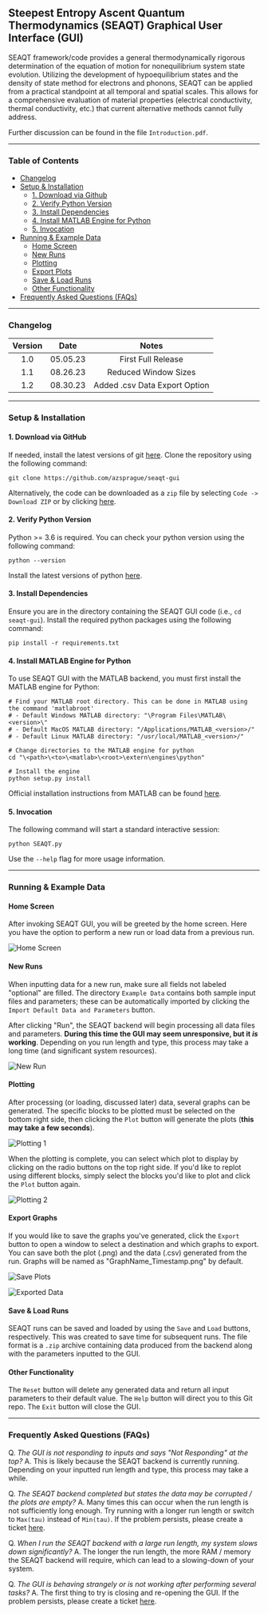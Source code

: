 ## Steepest Entropy Ascent Quantum Thermodynamics (SEAQT) Graphical User Interface (GUI)

SEAQT framework/code provides a general thermodynamically rigorous determination of the equation of motion for nonequilibrium system state evolution. Utilizing the development of hypoequilibrium states and the density of state method for electrons and phonons, SEAQT can be applied from a practical standpoint at all temporal and spatial scales. This allows for a comprehensive evaluation of material properties (electrical conductivity, thermal conductivity, etc.) that current alternative methods cannot fully address.

Further discussion can be found in the file `Introduction.pdf`.


---

### Table of Contents

- [Changelog](#changelog)
- [Setup & Installation](#setup--installation)
    - [1. Download via Github](#1-download-via-github)
    - [2. Verify Python Version](#2-verify-python-version)
    - [3. Install Dependencies](#3-install-dependencies)
    - [4. Install MATLAB Engine for Python](#4-install-matlab-engine-for-python)
    - [5. Invocation](#5-invocation)
- [Running & Example Data](#running--example-data)
    - [Home Screen](#home-screen)
    - [New Runs](#new-runs)
    - [Plotting](#plotting)
    - [Export Plots](#export-plots)
    - [Save & Load Runs](#save--load-runs)
    - [Other Functionality](#other-functionality)
- [Frequently Asked Questions (FAQs)](#frequently-asked-questions-faqs)

---

### Changelog
| Version |   Date   |        Notes       |
| :-----: | :------: | :----------------: |
|   1.0   | 05.05.23 | First Full Release |
|   1.1   | 08.26.23 | Reduced Window Sizes |
|   1.2   | 08.30.23 | Added .csv Data Export Option |

---


### Setup & Installation

#### 1. Download via GitHub
If needed, install the latest versions of git [here](https://git-scm.com/downloads). Clone the repository using the following command:
```
git clone https://github.com/azsprague/seaqt-gui
```
Alternatively, the code can be downloaded as a `zip` file by selecting `Code -> Download ZIP` or by clicking [here](https://github.com/azsprague/seaqt-gui/archive/refs/heads/main.zip).


#### 2. Verify Python Version
Python >= 3.6 is required. You can check your python version using the following command:
```
python --version
```
Install the latest versions of python [here](https://www.python.org/downloads/).


#### 3. Install Dependencies
Ensure you are in the directory containing the SEAQT GUI code (i.e., `cd seaqt-gui`). Install the required python packages using the following command:
```
pip install -r requirements.txt
```


#### 4. Install MATLAB Engine for Python
To use SEAQT GUI with the MATLAB backend, you must first install the MATLAB engine for Python:
```
# Find your MATLAB root directory. This can be done in MATLAB using the command 'matlabroot'
# - Default Windows MATLAB directory: "\Program Files\MATLAB\<version>\"
# - Default MacOS MATLAB directory: "/Applications/MATLAB_<version>/"
# - Default Linux MATLAB directory: "/usr/local/MATLAB_<version>/"

# Change directories to the MATLAB engine for python
cd "\<path>\<to>\<matlab>\<root>\extern\engines\python"

# Install the engine
python setup.py install
```
Official installation instructions from MATLAB can be found [here](https://www.mathworks.com/help/matlab/matlab_external/install-the-matlab-engine-for-python.html).


#### 5. Invocation
The following command will start a standard interactive session:
```
python SEAQT.py
```
Use the `--help` flag for more usage information.


---

### Running & Example Data

#### Home Screen
After invoking SEAQT GUI, you will be greeted by the home screen. Here you have the option to perform a new run or load data from a previous run.

![Home Screen](Figures/Home%20Screen.png)


#### New Runs
When inputting data for a new run, make sure all fields not labeled "optional" are filled. The directory `Example Data` contains both sample input files and parameters; these can be automatically imported by clicking the `Import Default Data and Parameters` button.

After clicking "Run", the SEAQT backend will begin processing all data files and parameters. **During this time the GUI may seem unresponsive, but it *is* working**. Depending on you run length and type, this process may take a long time (and significant system resources).

![New Run](Figures/New%20Run.png)


#### Plotting
After processing (or loading, discussed later) data, several graphs can be generated. The specific blocks to be plotted must be selected on the bottom right side, then clicking the `Plot` button will generate the plots (**this may take a few seconds**).

![Plotting 1](Figures/Plotting%201.png)

When the plotting is complete, you can select which plot to display by clicking on the radio buttons on the top right side. If you'd like to replot using different blocks, simply select the blocks you'd like to plot and click the `Plot` button again.

![Plotting 2](Figures/Plotting%202.png)


#### Export Graphs
If you would like to save the graphs you've generated, click the `Export` button to open a window to select a destination and which graphs to export. You can save both the plot (.png) and the data (.csv) generated from the run. Graphs will be named as "GraphName_Timestamp.png" by default.

![Save Plots](Figures/Save%20Plots.png)

![Exported Data](Figures/Saved%20Data.png)

#### Save & Load Runs
SEAQT runs can be saved and loaded by using the `Save` and `Load` buttons, respectively. This was created to save time for subsequent runs. The file format is a `.zip` archive containing data produced from the backend along with the parameters inputted to the GUI.


#### Other Functionality
The `Reset` button will delete any generated data and return all input parameters to their default value. The `Help` button will direct you to this Git repo. The `Exit` button will close the GUI.


---

### Frequently Asked Questions (FAQs)
Q. *The GUI is not responding to inputs and says "Not Responding" at the top?*
A. This is likely because the SEAQT backend is currently running. Depending on your inputted run length and type, this process may take a while.

Q. *The SEAQT backend completed but states the data may be corrupted / the plots are empty?*
A. Many times this can occur when the run length is not sufficiently long enough. Try running with a longer run length or switch to `Max(tau)` instead of `Min(tau)`. If the problem persists, please create a ticket [here](https://github.com/azsprague/seaqt-gui/issues).

Q. *When I run the SEAQT backend with a large run length, my system slows down significantly?*
A. The longer the run length, the more RAM / memory the SEAQT backend will require, which can lead to a slowing-down of your system.

Q. *The GUI is behaving strangely or is not working after performing several tasks?*
A. The first thing to try is closing and re-opening the GUI. If the problem persists, please create a ticket [here](https://github.com/azsprague/seaqt-gui/issues).
